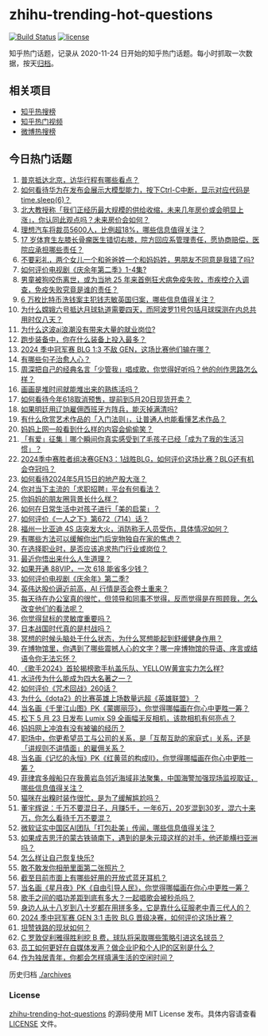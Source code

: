 # zhihu-trending-hot-questions

[![Build Status](https://github.com/justjavac/zhihu-trending-hot-questions/workflows/ci/badge.svg?branch=master)](https://github.com/justjavac/zhihu-trending-hot-questions/actions)
[![license](https://img.shields.io/github/license/justjavac/zhihu-trending-hot-questions)](https://github.com/justjavac/zhihu-trending-hot-questions/blob/master/LICENSE)

知乎热门话题，记录从 2020-11-24
日开始的知乎热门话题。每小时抓取一次数据，按天[归档](./archives)。

## 相关项目

- [知乎热搜榜](https://github.com/justjavac/zhihu-trending-top-search)
- [知乎热门视频](https://github.com/justjavac/zhihu-trending-hot-video)
- [微博热搜榜](https://github.com/justjavac/weibo-trending-hot-search)

## 今日热门话题

<!-- BEGIN -->
<!-- 最后更新时间 Fri May 17 2024 07:11:21 GMT+0800 (China Standard Time) -->

1. [普京抵达北京，访华行程有哪些看点？](https://www.zhihu.com/question/656166671)
1. [如何看待华为在发布会展示大模型能力，按下Ctrl-C中断，显示对应代码是time.sleep(6)？](https://www.zhihu.com/question/655565411)
1. [北大教授称「我们正经历最大规模的供给收缩，未来几年房价或会明显上涨」，你认同此观点吗？未来房价会如何？](https://www.zhihu.com/question/656198408)
1. [理想汽车将裁员5600人，比例超18%，哪些信息值得关注？](https://www.zhihu.com/question/656227237)
1. [17 岁体育生左膝长骨瘤医生错切右膝，院方回应系管理责任，愿协商赔偿，医院应承担哪些责任？](https://www.zhihu.com/question/656194795)
1. [不要彩礼，两个女儿一个和爸爸姓一个和妈妈姓，男朋友不同意是我错了吗?](https://www.zhihu.com/question/655234018)
1. [如何评价电视剧《庆余年第二季》1-4集?](https://www.zhihu.com/question/656206192)
1. [男童被狗咬伤离世，或为当地 25 年来首例狂犬病免疫失败，市疾控介入调查，免疫失败究竟是谁的责任？](https://www.zhihu.com/question/656173865)
1. [6 万枚比特币洗钱案主犯钱志敏英国归案，哪些信息值得关注？](https://www.zhihu.com/question/655569423)
1. [为什么嫦娥六号抵达月球轨道需要四天，而阿波罗11号包括月球探测在内总共用时仅八天？](https://www.zhihu.com/question/655838507)
1. [为什么这波ai浪潮没有带来大量的就业岗位?](https://www.zhihu.com/question/649006814)
1. [跑步装备中，你在什么装备上投入最多？](https://www.zhihu.com/question/654495235)
1. [2024 季中冠军赛 BLG 1:3 不敌 GEN，这场比赛他们输在哪？](https://www.zhihu.com/question/656224963)
1. [有哪些句子治愈人心？](https://www.zhihu.com/question/655907263)
1. [周深把自己的经典名言「少管我」唱成歌，你觉得好听吗？他的创作思路怎么样？](https://www.zhihu.com/question/656002021)
1. [画画是堆时间就能堆出来的熟练活吗？](https://www.zhihu.com/question/655506525)
1. [如何看待今年618取消预售，提前到5月20日现货开卖？](https://www.zhihu.com/question/656190409)
1. [如果明廷用辽饷雇佣西班牙方阵兵，能灭掉满清吗?](https://www.zhihu.com/question/655872768)
1. [有什么欣赏艺术作品的「入门法则」，让普通人也能看懂艺术作品？](https://www.zhihu.com/question/655881025)
1. [妈妈上网一般看到什么样的内容会偷偷笑？](https://www.zhihu.com/question/655779908)
1. [「有爱」征集｜哪个瞬间你真实感受到了毛孩子已经「成为了我的生活习惯」？](https://www.zhihu.com/question/655438833)
1. [2024季中赛胜者组决赛GEN3：1战胜BLG，如何评价这场比赛？BLG还有机会夺冠吗？](https://www.zhihu.com/question/656226561)
1. [如何看待2024年5月15日的地产股大涨？](https://www.zhihu.com/question/656069136)
1. [你对当下主流的「求职招聘」平台有何看法？](https://www.zhihu.com/question/652005470)
1. [你妈妈的朋友圈背景长什么样？](https://www.zhihu.com/question/652481437)
1. [如何在日常生活中对孩子进行「美的启蒙」？](https://www.zhihu.com/question/655886553)
1. [如何评价《一人之下》第672（714）话？](https://www.zhihu.com/question/656237485)
1. [福州一比亚迪 4S 店突发大火，消防称无人员受伤，具体情况如何？](https://www.zhihu.com/question/656179803)
1. [有哪些方法可以缓解你出门后宠物独自在家的焦虑？](https://www.zhihu.com/question/654579995)
1. [在选择职业时，是否应该追求热门行业或岗位？](https://www.zhihu.com/question/655929844)
1. [最近你悟出来什么人生道理？](https://www.zhihu.com/question/655915922)
1. [如果开通 88VIP，一次 618 能省多少钱？](https://www.zhihu.com/question/656208460)
1. [如何评价电视剧《庆余年》第二季?](https://www.zhihu.com/question/655313140)
1. [英伟达股价逼近前高，AI 行情是否会卷土重来？](https://www.zhihu.com/question/656174912)
1. [每天待在办公室真的很忙，但领导和同事不觉得，反而觉得是在照顾我，怎么改变他们的看法呢？](https://www.zhihu.com/question/655951464)
1. [你觉得鼠标的灵敏度重要吗？](https://www.zhihu.com/question/655299351)
1. [日本战国时代真的是村战吗？](https://www.zhihu.com/question/515501705)
1. [冥想的时候头脑处于什么状态，为什么冥想能起到舒缓健身作用？](https://www.zhihu.com/question/653305726)
1. [在博物馆里，你遇到了哪些震撼人心的文字？哪一座博物馆的导语、序言或结语令你无法忘怀？](https://www.zhihu.com/question/655249260)
1. [《歌手2024》首轮揭榜歌手杭盖乐队、YELLOW黄宣实力怎么样?](https://www.zhihu.com/question/656055618)
1. [水浒传为什么能成为四大名著之一？](https://www.zhihu.com/question/650662790)
1. [如何评价《咒术回战》260话？](https://www.zhihu.com/question/655444983)
1. [为什么《dota2》的比赛英雄上场数量远超《英雄联盟》？](https://www.zhihu.com/question/655041097)
1. [当名画《千里江山图》PK《蒙娜丽莎》，你觉得哪幅画在你心中更胜一筹？](https://www.zhihu.com/question/656079701)
1. [松下 5 月 23 日发布 Lumix S9 全画幅无反相机，该款相机有何亮点？](https://www.zhihu.com/question/655957390)
1. [妈妈网上冲浪有没有被骗的经历？](https://www.zhihu.com/question/655771982)
1. [职场中，你更希望员工与公司的关系，是「互帮互助的家庭式」关系，还是「讲规则不讲情面」的雇佣关系？](https://www.zhihu.com/question/655330350)
1. [当名画《记忆的永恒》PK《红黄蓝的构成II》，你觉得哪幅画在你心中更胜一筹？](https://www.zhihu.com/question/656086784)
1. [菲律宾多艘船只在我黄岩岛邻近海域非法聚集，中国海警加强现场监视取证，哪些信息值得关注？](https://www.zhihu.com/question/656195684)
1. [猫咪在出糗时装作很忙，是为了缓解尴尬吗？](https://www.zhihu.com/question/655246611)
1. [董宇辉说：千万不要混日子，月赚5千，一年6万，20岁混到30岁，混六十来万，你怎么看待千万不要混？](https://www.zhihu.com/question/656118507)
1. [微软证实中国区AI团队「打包赴美」传闻，哪些信息值得关注？](https://www.zhihu.com/question/656091494)
1. [如果成吉思汗的蒙古铁骑南下，遇到的是朱元璋这样的对手，他还能横扫亚洲吗？](https://www.zhihu.com/question/656078504)
1. [怎么样让自己恢复快乐?](https://www.zhihu.com/question/655779014)
1. [敢不敢发你相册里面第二张照片？](https://www.zhihu.com/question/652601337)
1. [截至目前市面上有哪些好用的开放式蓝牙耳机？](https://www.zhihu.com/question/616251434)
1. [当名画《星月夜》PK《自由引导人民》，你觉得哪幅画在你心中更胜一筹？](https://www.zhihu.com/question/656086580)
1. [歌手之间的唱功差距到底有多大？一起唱歌会被秒杀吗？](https://www.zhihu.com/question/371755428)
1. [身边人从十八岁到八十岁都在用拼多多，它是靠什么征服老中青三代人的？](https://www.zhihu.com/question/656079213)
1. [2024 季中冠军赛 GEN 3:1 击败 BLG 晋级决赛，如何评价这场比赛？](https://www.zhihu.com/question/656199322)
1. [坦赞铁路的现状如何？](https://www.zhihu.com/question/25653896)
1. [C 罗敦促利雅得胜利挖 B 费，球队将采取哪些策略引进这名球员？](https://www.zhihu.com/question/656104654)
1. [员工如何更好在自媒体发声？做企业IP和个人IP的区别是什么？](https://www.zhihu.com/question/655330351)
1. [作为独居青年，你都会怎样填满生活的空闲时间？](https://www.zhihu.com/question/653433985)

<!-- END -->

历史归档 [./archives](./archives)

### License

[zhihu-trending-hot-questions](https://github.com/justjavac/zhihu-trending-hot-questions)
的源码使用 MIT License 发布。具体内容请查看 [LICENSE](./LICENSE) 文件。
